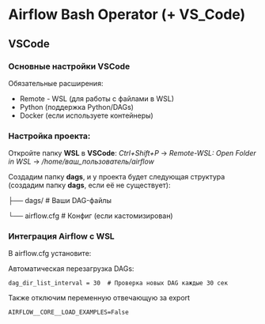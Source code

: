 # Airflow Bash Operator (+ VS_Code)

## VSCode

### Основные настройки VSCode

Обязательные расширения:

- Remote - WSL (для работы с файлами в WSL)
- Python (поддержка Python/DAGs)
- Docker (если используете контейнеры)

### Настройка проекта:

Откройте папку **WSL** в **VSCode**:
*Ctrl+Shift+P* → *Remote-WSL: Open Folder in WSL* → */home/ваш_пользователь/airflow*

Создадим папку **dags**, и у проекта будет следующая структура (создадим папку **dags**, если её не существует):

├── dags/              # Ваши DAG-файлы

└── airflow.cfg        # Конфиг (если кастомизирован)


### Интеграция Airflow с WSL
В airflow.cfg установите:

Автоматическая перезагрузка DAGs:
```
dag_dir_list_interval = 30  # Проверка новых DAG каждые 30 сек
```
Также отключим переменную отвечающую за export 
```
AIRFLOW__CORE__LOAD_EXAMPLES=False
```